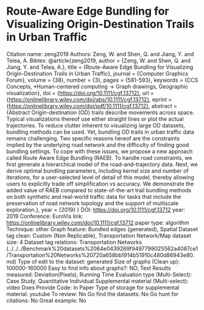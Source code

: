 # Route-Aware Edge Bundling for Visualizing Origin-Destination Trails in Urban Traffic

Citation name: zeng2019
Authors: Zeng, W. and Shen, Q. and Jiang, Y. and Telea, A.
Bibtex: @article{zeng2019,
author = {Zeng, W. and Shen, Q. and Jiang, Y. and Telea, A.},
title = {Route-Aware Edge Bundling for Visualizing Origin-Destination Trails in Urban Traffic},
journal = {Computer Graphics Forum},
volume = {38},
number = {3},
pages = {581-593},
keywords = {CCS Concepts, •Human-centered computing → Graph drawings, Geographic visualization},
doi = {https://doi.org/10.1111/cgf.13712},
url = {https://onlinelibrary.wiley.com/doi/abs/10.1111/cgf.13712},
eprint = {https://onlinelibrary.wiley.com/doi/pdf/10.1111/cgf.13712},
abstract = {Abstract Origin-destination (OD) trails describe movements across space. Typical visualizations thereof use either straight lines or plot the actual trajectories. To reduce clutter inherent to visualizing large OD datasets, bundling methods can be used. Yet, bundling OD trails in urban traffic data remains challenging. Two specific reasons hereof are the constraints implied by the underlying road network and the difficulty of finding good bundling settings. To cope with these issues, we propose a new approach called Route Aware Edge Bundling (RAEB). To handle road constraints, we first generate a hierarchical model of the road-and-trajectory data. Next, we derive optimal bundling parameters, including kernel size and number of iterations, for a user-selected level of detail of this model, thereby allowing users to explicitly trade off simplification vs accuracy. We demonstrate the added value of RAEB compared to state-of-the-art trail bundling methods on both synthetic and real-world traffic data for tasks that include the preservation of road network topology and the support of multiscale exploration.},
year = {2019}
}
DOI: https://doi.org/10.1111/cgf.13712
year: 2019
Conference: EuroVis
link: https://onlinelibrary.wiley.com/doi/10.1111/cgf.13712
paper type: algorithm
Technique: other
Graph feature: Bundled edges (generated), Spatial
Dataset tag clean: Custom (Non Replicable), Transportation Network/Map
dataset size: 4
Dataset tag relations: Transportation Networks (../../../Benchmark%20datasets%2064e0439269f9497799025562a4087ce1/Transportation%20Networks%20720a658bb1914b51910c480d86943e80.md)
Type of edit to the dataset: generated
Size of graphs (Clean up): 100000-160000
Easy to find info about graphs?: NO, Text
Results measured: Deviation(Pixels), Running Time
Evaluation type (Multi-Select): Case Study, Quantitative Individual
Supplemental material (Multi-select): video
Does Provide Code: In Paper
Type of storage for supplemental material: youtube
To review: No
Go find the datasets: No
Go hunt for citations: No
Great example: No